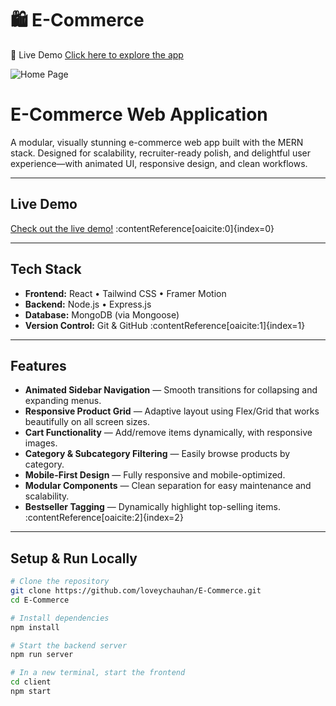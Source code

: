 # 🛍️ E-Commerce

🔗 Live Demo
[Click here to explore the app](https://e-commerce-jade-ten-20.vercel.app/)

![Home Page](https://e-commerce-jade-ten-20.vercel.app/assets/hero_img-WKb3a1z7.png)

#  E-Commerce Web Application

A modular, visually stunning e-commerce web app built with the MERN stack. Designed for scalability, recruiter-ready polish, and delightful user experience—with animated UI, responsive design, and clean workflows.

---

##  Live Demo

[Check out the live demo!](https://e-commerce-jade-ten-20.vercel.app) :contentReference[oaicite:0]{index=0}

---

##  Tech Stack

- **Frontend:** React • Tailwind CSS • Framer Motion  
- **Backend:** Node.js • Express.js  
- **Database:** MongoDB (via Mongoose)  
- **Version Control:** Git & GitHub :contentReference[oaicite:1]{index=1}

---

##  Features

- **Animated Sidebar Navigation** — Smooth transitions for collapsing and expanding menus.  
- **Responsive Product Grid** — Adaptive layout using Flex/Grid that works beautifully on all screen sizes.  
- **Cart Functionality** — Add/remove items dynamically, with responsive images.  
- **Category & Subcategory Filtering** — Easily browse products by category.  
- **Mobile-First Design** — Fully responsive and mobile-optimized.  
- **Modular Components** — Clean separation for easy maintenance and scalability.  
- **Bestseller Tagging** — Dynamically highlight top-selling items. :contentReference[oaicite:2]{index=2}

---

##  Setup & Run Locally

```bash
# Clone the repository
git clone https://github.com/loveychauhan/E-Commerce.git
cd E-Commerce

# Install dependencies
npm install

# Start the backend server
npm run server

# In a new terminal, start the frontend
cd client
npm start

